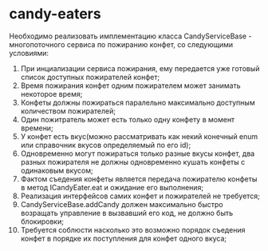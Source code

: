 # candy-eaters
Необходимо реализовать имплементацию класса CandyServiceBase -  многопоточного сервиса по пожиранию конфет, со следующими условиями:
1. При инциализации сервиса пожирания, ему передается уже готовый список доступных пожирателей конфет;
2. Время пожирания конфет одним пожирателем может занимать некоторое время;
3. Конфеты должны пожираться паралельно максимально доступным количеством пожирателей;
4. Один пожитратель может есть только одну конфету в момент времени;
5. У конфет есть вкус(можно рассматривать как некий конечный enum  или справочник вкусов определяемый по его id);
6. Одновременно могут пожираться только разные вкусы конфет, два разных пожирателя не должны одновременно кушать конфеты с одинаковым вкусом;
7. Фактом съедения конфеты является передача пожирателю конфеты в метод ICandyEater.eat и ожидание его выполнения;
8. Реализация интерфейсов самих конфет и пожирателей не требуется;
9. CandyServiceBase.addCandy должен максимально быстро возращать управление в вызвавший его код, не должно быть блокировки;
10. Требуется соблюсти насколько это возможно порядок съедения конфет  в порядке их поступления для конфет одного вкуса;
